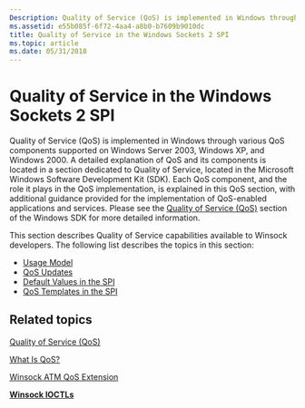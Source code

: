 ```yaml
---
Description: Quality of Service (QoS) is implemented in Windows through various QoS components supported on Windows Server 2003, Windows XP, and Windows 2000.
ms.assetid: e55b085f-6f72-4aa4-a8b0-b7609b9010dc
title: Quality of Service in the Windows Sockets 2 SPI
ms.topic: article
ms.date: 05/31/2018
---
```


# Quality of Service in the Windows Sockets 2 SPI

Quality of Service (QoS) is implemented in Windows through various QoS components supported on Windows Server 2003, Windows XP, and Windows 2000. A detailed explanation of QoS and its components is located in a section dedicated to Quality of Service, located in the Microsoft Windows Software Development Kit (SDK). Each QoS component, and the role it plays in the QoS implementation, is explained in this QoS section, with additional guidance provided for the implementation of QoS-enabled applications and services. Please see the [Quality of Service (QoS)](https://msdn.microsoft.com/library/Aa374094(v=VS.80).aspx) section of the Windows SDK for more detailed information.

This section describes Quality of Service capabilities available to Winsock developers. The following list describes the topics in this section:

-   [Usage Model](usage-model-2.md)
-   [QoS Updates](qos-updates-2.md)
-   [Default Values in the SPI](default-values-in-the-spi-2.md)
-   [QoS Templates in the SPI](qos-templates-in-the-spi-2.md)

## Related topics

<dl> <dt>

[Quality of Service (QoS)](https://msdn.microsoft.com/library/Aa374094(v=VS.80).aspx)
</dt> <dt>

[What Is QoS?](https://technet.microsoft.com/library/cc757120(WS.10).aspx)
</dt> <dt>

[Winsock ATM QoS Extension](winsock-atm-qos-extension.md)
</dt> <dt>

[**Winsock IOCTLs**](winsock-ioctls.md)
</dt> </dl>

 

 



